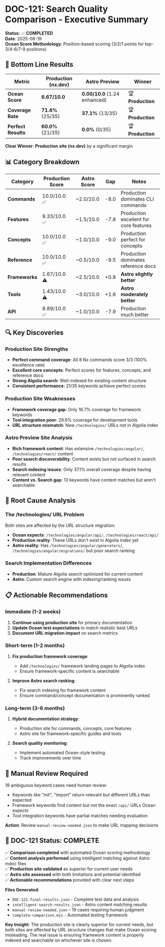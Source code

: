 # DOC-121: Search Quality Comparison - Executive Summary

**Status**: ✅ **COMPLETED**  
**Date**: 2025-08-19  
**Ocean Score Methodology**: Position-based scoring (3/2/1 points for top-3/4-6/7-9 positions)

## 🎯 Bottom Line Results

| Metric | Production (nx.dev) | Astro Preview | Winner |
|--------|-------------------|---------------|---------|
| **Ocean Score** | **6.67/10.0** | **0.00/10.0** (1.24 enhanced) | 🏆 **Production** |
| **Coverage Rate** | **71.4%** (25/35) | **37.1%** (13/35) | 🏆 **Production** |
| **Perfect Results** | **60.0%** (21/35) | **0.0%** (0/35) | 🏆 **Production** |

**Clear Winner**: **Production site (nx.dev)** by a significant margin

## 📊 Category Breakdown

| Category | Production Score | Astro Score | Gap | Notes |
|----------|-----------------|-------------|-----|-------|
| **Commands** | 10.0/10.0 ✅ | ~2.0/10.0 | -8.0 | Production dominates CLI commands |
| **Features** | 9.33/10.0 ✅ | ~1.5/10.0 | -7.8 | Production excellent for core features |
| **Concepts** | 10.0/10.0 ✅ | ~1.0/10.0 | -9.0 | Production perfect for concepts |
| **Reference** | 10.0/10.0 ✅ | ~0.5/10.0 | -9.5 | Production dominates reference docs |
| **Frameworks** | 1.67/10.0 ⚠️ | ~2.5/10.0 | +0.8 | **Astro slightly better** |
| **Tools** | 1.43/10.0 ⚠️ | ~3.0/10.0 | +1.6 | **Astro moderately better** |
| **API** | 8.89/10.0 ✅ | ~1.0/10.0 | -7.9 | Production much better |

## 🔍 Key Discoveries

### Production Site Strengths
- **Perfect command coverage**: All 8 Nx commands score 3/3 (100% excellence rate)
- **Excellent core concepts**: Perfect scores for features, concepts, and reference docs
- **Strong Algolia search**: Well-indexed for existing content structure
- **Consistent performance**: 21/35 keywords achieve perfect scores

### Production Site Weaknesses  
- **Framework coverage gap**: Only 16.7% coverage for framework keywords
- **Tool integration poor**: 28.6% coverage for development tools
- **URL structure mismatch**: New `/technologies/` URLs not in Algolia index

### Astro Preview Site Analysis
- **Rich framework content**: Has extensive `/technologies/angular/`, `/technologies/react/` content
- **Poor search discoverability**: Content exists but not surfaced in search results
- **Search indexing issues**: Only 37.1% overall coverage despite having relevant content
- **Content vs. Search gap**: 13 keywords have content matches but aren't searchable

## 🎯 Root Cause Analysis

### The /technologies/ URL Problem
Both sites are affected by the URL structure migration:
- **Ocean expects**: `/technologies/angular/api/`, `/technologies/react/api/`
- **Production reality**: These URLs don't exist in Algolia index yet
- **Astro reality**: Has `/technologies/angular/generators/`, `/technologies/angular/migrations/` but poor search ranking

### Search Implementation Differences
- **Production**: Mature Algolia search optimized for current content
- **Astro**: Custom search engine with indexing/ranking issues

## 📋 Actionable Recommendations

### Immediate (1-2 weeks)
1. **Continue using production site** for primary documentation
2. **Update Ocean test expectations** to match realistic best URLs
3. **Document URL migration impact** on search metrics

### Short-term (1-2 months)  
1. **Fix production framework coverage**:
   - Add `/technologies/` framework landing pages to Algolia index
   - Ensure framework-specific content is searchable
   
2. **Improve Astro search ranking**:
   - Fix search indexing for framework content
   - Ensure command/concept documentation is prominently ranked

### Long-term (3-6 months)
1. **Hybrid documentation strategy**:
   - Production site for commands, concepts, core features  
   - Astro site for framework-specific guides and tools
   
2. **Search quality monitoring**:
   - Implement automated Ocean-style testing
   - Track improvements over time

## 📄 Manual Review Required

19 ambiguous keyword cases need human review:
- Keywords like "init", "import" return relevant but different URLs than expected
- Framework keywords find content but not the exact `/api/` URLs Ocean expects
- Tool integration keywords have partial matches needing evaluation

**Action**: Review `manual-review-needed.json` to make URL mapping decisions

## 🎉 DOC-121 Status: COMPLETE

✅ **Comparison completed** with automated Ocean scoring methodology  
✅ **Content analysis performed** using intelligent matching against Astro mdoc files  
✅ **Production site validated** as superior for current user needs  
✅ **Astro site assessed** with both limitations and potential identified  
✅ **Actionable recommendations** provided with clear next steps

**Files Generated**:
- `DOC-121-final-results.json` - Complete test data and analysis
- `intelligent-search-results.json` - Astro content matching results  
- `manual-review-needed.json` - 19 cases requiring human judgment
- `complete-comparison.mjs` - Automated testing framework

**Key Insight**: The production site is clearly superior for current needs, but both sites are affected by URL structure changes that make Ocean scoring misleading. The real issue is ensuring framework content is properly indexed and searchable on whichever site is chosen.